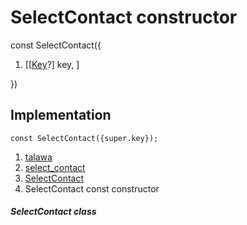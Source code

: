 
<div>

# SelectContact constructor

</div>


const SelectContact({

1.  [[[Key](https://api.flutter.dev/flutter/foundation/Key-class.html)?]
    key, ]

})



## Implementation

``` language-dart
const SelectContact({super.key});
```







1.  [talawa](../../index.html)
2.  [select_contact](../../views_after_auth_screens_chat_select_contact/)
3.  [SelectContact](../../views_after_auth_screens_chat_select_contact/SelectContact-class.html)
4.  SelectContact const constructor

##### SelectContact class







